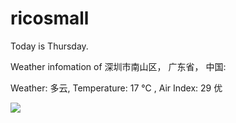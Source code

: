 # ricosmall

Today is Thursday.

Weather infomation of 深圳市南山区， 广东省， 中国: 

Weather: 多云, Temperature: 17 ℃ , Air Index: 29 优

<img src="https://github-readme-stats.vercel.app/api?username=ricosmall&show_icons=true" />
